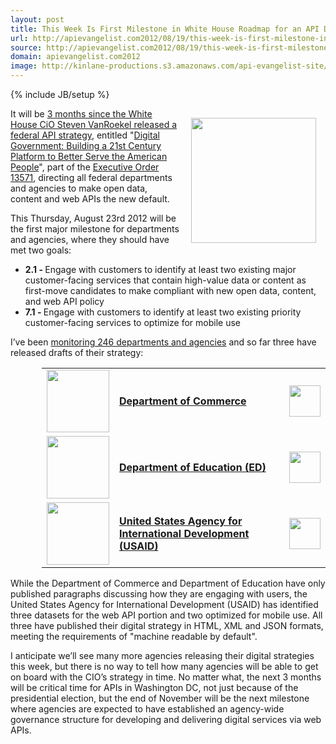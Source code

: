 ```yaml
---
layout: post
title: This Week Is First Milestone in White House Roadmap for an API Driven Digital Strategy
url: http://apievangelist.com2012/08/19/this-week-is-first-milestone-in-white-house-roadmap-for-an-api-driven-digital-strategy/
source: http://apievangelist.com2012/08/19/this-week-is-first-milestone-in-white-house-roadmap-for-an-api-driven-digital-strategy/
domain: apievangelist.com2012
image: http://kinlane-productions.s3.amazonaws.com/api-evangelist-site/blog/US_white_house_logo.png
---
```

{% include JB/setup %}
<p><img style="padding: 15px;" src="http://kinlane-productions.s3.amazonaws.com/api-evangelist/federal-government/US_white_house_logo.png" alt="" width="200" align="right" /></p>
<p>It will be <a title="3 months since the White House CiO Steven VanRoekel released a federal API strategy" href="http://blog.apievangelist.com/2012/06/01/barak-obama-directs-all-federal-agencies-to-have-an-api/">3 months since the White House CiO Steven VanRoekel released a federal API strategy</a>, entitled "<a href="http://www.whitehouse.gov/sites/default/files/omb/egov/digital-government/digital-government-strategy.pdf">Digital Government: Building a 21st Century Platform to Better Serve the American People</a>", part of the <a href="http://www.gpo.gov/fdsys/pkg/FR-2011-05-02/pdf/2011-10732.pdf">Executive Order 13571</a>, directing all federal departments and agencies to make open data, content and web APIs the new default.</p>
<p>This Thursday, August 23rd 2012 will be the first major milestone for departments and agencies, where they should have met two goals:</p>
<ul class="mainlist">
<li><strong>2.1 - </strong>Engage with customers to identify at least two existing major customer-facing services that contain high-value data or content as first-move candidates to make compliant with new open data, content, and web API policy</li>
<li><strong>7.1 - </strong>Engage with customers to identify at least two existing priority customer-facing services to optimize for mobile use</li>
</ul>
<p>I&rsquo;ve been <a title="monitoring 246 departments and agencies" href="/federal_government.php">monitoring 246 departments and agencies</a> and so far three have released drafts of their strategy:</p>
<table style="padding-left: 50px;" border="0" cellspacing="5" cellpadding="5" width="90%" align="center">
<tbody>
<tr>
<td height="100" align="center"><a href="http://www.commerce.gov/" target="_blank"><img src="http://kinlane-productions.s3.amazonaws.com/digital-strategy/logos/commerce.png" alt="" width="100" /></a></td>
<td align="left"><strong><a href="http://www.commerce.gov/" target="_blank">Department of Commerce</a></strong></td>
<td align="center"><a class="thickbox" href="/federal_government_digital_strategy.php?a=commerce&amp;TB_iframe=true&amp;height=500&amp;width=700"><img src="http://kinlane-productions.s3.amazonaws.com/icon-set/green-check-150.jpg" alt="" width="50" /></a></td>
</tr>
<tr>
<td height="100" align="center"><a href="http://www.ed.gov/" target="_blank"><img src="http://kinlane-productions.s3.amazonaws.com/digital-strategy/logos/ed.png" alt="" width="100" /></a></td>
<td align="left"><strong><a href="http://www.ed.gov/" target="_blank">Department of Education (ED)</a></strong></td>
<td align="center"><a class="thickbox" href="/federal_government_digital_strategy.php?a=ed&amp;TB_iframe=true&amp;height=500&amp;width=700"><img src="http://kinlane-productions.s3.amazonaws.com/icon-set/green-check-150.jpg" alt="" width="50" /></a></td>
</tr>
<tr>
<td height="100" align="center"><a href="http://www.usaid.gov/" target="_blank"><img src="http://kinlane-productions.s3.amazonaws.com/digital-strategy/logos/usaid.png" alt="" width="100" /></a></td>
<td align="left"><strong><a href="http://www.usaid.gov/" target="_blank">United States Agency for International Development (USAID)</a></strong></td>
<td align="center"><a class="thickbox" href="/federal_government_digital_strategy.php?a=usaid&amp;TB_iframe=true&amp;height=500&amp;width=700"><img src="http://kinlane-productions.s3.amazonaws.com/icon-set/green-check-150.jpg" alt="" width="50" /></a></td>
</tr>
</tbody>
</table>
<p>While the Department of Commerce and Department of Education have only published paragraphs discussing how they are engaging with users, the United States Agency for International Development (USAID) has identified three datasets for the web API portion and two optimized for mobile use.  All three have published their digital strategy in HTML, XML and JSON formats, meeting the requirements of "machine readable by default".</p>
<p>I anticipate we&rsquo;ll see many more agencies releasing their digital strategies this week, but there is no way to tell how many agencies will be able to get on board with the CIO&rsquo;s strategy in time.  No matter what, the next 3 months will be critical time for APIs in Washington DC, not just because of the presidential election, but the end of November will be the next milestone where agencies are expected to have established an agency-wide governance structure for developing  and delivering digital services via web APIs.</p>
